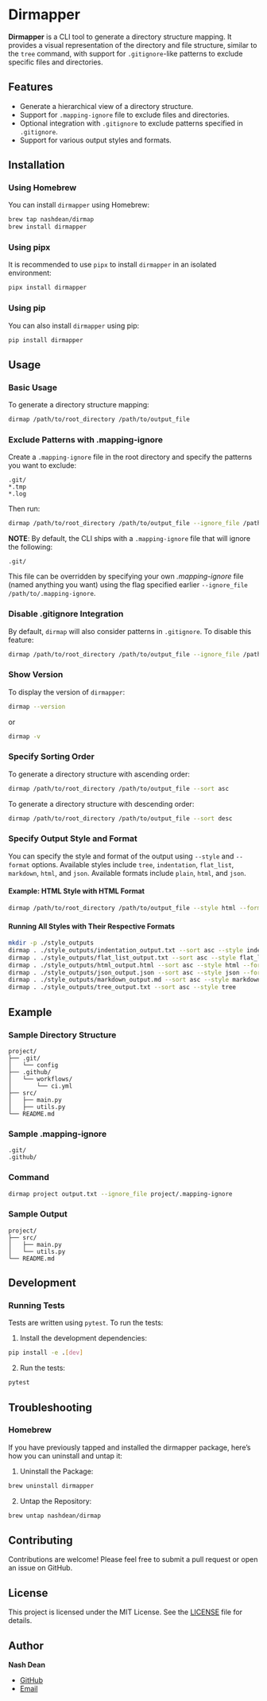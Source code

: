 # Dirmapper

**Dirmapper** is a CLI tool to generate a directory structure mapping. It provides a visual representation of the directory and file structure, similar to the `tree` command, with support for `.gitignore`-like patterns to exclude specific files and directories.

## Features

- Generate a hierarchical view of a directory structure.
- Support for `.mapping-ignore` file to exclude files and directories.
- Optional integration with `.gitignore` to exclude patterns specified in `.gitignore`.
- Support for various output styles and formats.

## Installation

### Using Homebrew

You can install `dirmapper` using Homebrew:

```sh
brew tap nashdean/dirmap
brew install dirmapper
```

### Using pipx

It is recommended to use `pipx` to install `dirmapper` in an isolated environment:

```sh
pipx install dirmapper
```

### Using pip

You can also install `dirmapper` using pip:

```sh
pip install dirmapper
```

## Usage

### Basic Usage

To generate a directory structure mapping:

```sh
dirmap /path/to/root_directory /path/to/output_file
```

### Exclude Patterns with .mapping-ignore

Create a `.mapping-ignore` file in the root directory and specify the patterns you want to exclude:

```
.git/
*.tmp
*.log
```

Then run:

```sh
dirmap /path/to/root_directory /path/to/output_file --ignore_file /path/to/.mapping-ignore
```

**NOTE**: By default, the CLI ships with a `.mapping-ignore` file that will ignore the following:
```
.git/
```
This file can be overridden by specifying your own *.mapping-ignore* file (named anything you want) using the flag specified earlier `--ignore_file /path/to/.mapping-ignore`.

### Disable .gitignore Integration

By default, `dirmap` will also consider patterns in `.gitignore`. To disable this feature:

```sh
dirmap /path/to/root_directory /path/to/output_file --ignore_file /path/to/.mapping-ignore --no_gitignore
```

### Show Version

To display the version of `dirmapper`:

```sh
dirmap --version
```

or

```sh
dirmap -v
```

### Specify Sorting Order

To generate a directory structure with ascending order:

```sh
dirmap /path/to/root_directory /path/to/output_file --sort asc
```

To generate a directory structure with descending order:

```sh
dirmap /path/to/root_directory /path/to/output_file --sort desc
```

### Specify Output Style and Format

You can specify the style and format of the output using `--style` and `--format` options. Available styles include `tree`, `indentation`, `flat_list`, `markdown`, `html`, and `json`. Available formats include `plain`, `html`, and `json`.

#### Example: HTML Style with HTML Format

```sh
dirmap /path/to/root_directory /path/to/output_file --style html --format html
```

#### Running All Styles with Their Respective Formats

```sh
mkdir -p ./style_outputs
dirmap . ./style_outputs/indentation_output.txt --sort asc --style indentation
dirmap . ./style_outputs/flat_list_output.txt --sort asc --style flat_list
dirmap . ./style_outputs/html_output.html --sort asc --style html --format html
dirmap . ./style_outputs/json_output.json --sort asc --style json --format json
dirmap . ./style_outputs/markdown_output.md --sort asc --style markdown
dirmap . ./style_outputs/tree_output.txt --sort asc --style tree
```

## Example

### Sample Directory Structure

```
project/
├── .git/
│   └── config
├── .github/
│   └── workflows/
│       └── ci.yml
├── src/
│   ├── main.py
│   ├── utils.py
└── README.md
```

### Sample .mapping-ignore

```
.git/
.github/
```

### Command

```sh
dirmap project output.txt --ignore_file project/.mapping-ignore
```

### Sample Output

```
project/
├── src/
│   ├── main.py
│   └── utils.py
└── README.md
```

## Development

### Running Tests

Tests are written using `pytest`. To run the tests:

1. Install the development dependencies:

```sh
pip install -e .[dev]
```

2. Run the tests:

```sh
pytest
```

## Troubleshooting

### Homebrew

If you have previously tapped and installed the dirmapper package, here’s how you can uninstall and untap it:

1. Uninstall the Package:

```sh
brew uninstall dirmapper
```

2. Untap the Repository:

```sh
brew untap nashdean/dirmap
```

## Contributing

Contributions are welcome! Please feel free to submit a pull request or open an issue on GitHub.

## License

This project is licensed under the MIT License. See the [LICENSE](LICENSE) file for details.

## Author

**Nash Dean**
- [GitHub](https://github.com/nashdean)
- [Email](mailto:nashdean.github@gmail.com)